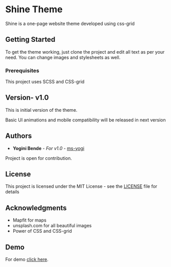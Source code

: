 

# Shine Theme

Shine is a one-page website theme developed using css-grid

## Getting Started

To get the theme working, just clone the project and edit all text as per your need. You can change images and stylesheets as well.

### Prerequisites

This project uses SCSS and CSS-grid

## Version- v1.0

This is initial version of the theme. 

Basic UI animations and mobile compatibility will be released in next version

## Authors

* **Yogini Bende** - *For v1.0* - [ms-yogi](https://github.com/ms-yogi)

Project is open for contribution.

## License

This project is licensed under the MIT License - see the [LICENSE](LICENSE) file for details

## Acknowledgments

* Mapfit for maps
* unsplash.com for all beautiful images
* Power of CSS and CSS-grid


## Demo

For demo [click here](http://yoginibende.me/).

